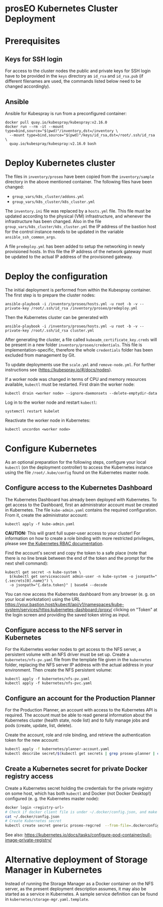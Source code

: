 prosEO Kubernetes Cluster Deployment
====================================


# Prerequisites

## Keys for SSH login

For access to the cluster nodes the public and private keys for SSH login have to be provided in the
`keys` directory as `id_rsa` and `id_rsa.pub` (if different filenames are used, the commands listed
below need to be changed accordingly).

## Ansible

Ansible for Kubespray is run from a preconfigured container:
```
docker pull quay.io/kubespray/kubespray:v2.16.0
docker run --rm -it --mount type=bind,source="$(pwd)"/inventory,dst=/inventory \
  --mount type=bind,source="$(pwd)"/keys/id_rsa,dst=/root/.ssh/id_rsa \
  quay.io/kubespray/kubespray:v2.16.0 bash
```


# Deploy Kubernetes cluster

The files in `inventory/proseo` have been copied from the `inventory/sample` directory
in the above mentioned container. The following files have been changed:
- `group_vars/k8s_cluster/addons.yml`
- `group_vars/k8s_cluster/k8s_cluster.yml`

The `inventory.ini` file was replaced by a `hosts.yml` file. This file must be updated according to the physical (VM)
infrastructure, and whenever the infrastructure has been changed. Also in the file `group_vars/k8s_cluster/k8s_cluster.yml`
the IP address of the bastion host for the control instance needs to be updated in the variable `ansible_ssh_common_args`.

A file `predeploy.yml` has been added to setup the networking in newly provisioned hosts. In this file the IP address
of the network gateway must be updated to the actual IP address of the provisioned gateway.


# Deploy the configuration

The initial deployment is performed from within the Kubespray container. The first step is to prepare
the cluster nodes:
```
ansible-playbook -i /inventory/proseo/hosts.yml -u root -b -v --private-key /root/.ssh/id_rsa /inventory/proseo/predeploy.yml
```

Then the Kubernetes cluster can be generated with
```
ansible-playbook -i /inventory/proseo/hosts.yml -u root -b -v --private-key /root/.ssh/id_rsa cluster.yml
```

After generating the cluster, a file called `kubeadm_certificate_key.creds` will be present in a new folder
`inventory/proseo/credentials`. This file is implementation-specific, therefore the whole `credentials` folder
has been excluded from management by Git.

To update deployments use the `scale.yml` and `remove-node.yml`. For further instructions see
(https://kubespray.io/#/docs/nodes).

If a worker node was changed in terms of CPU and memory resources available, `kubectl` must be restarted. First drain the
worker node:
```
kubectl drain <worker node> --ignore-daemonsets --delete-emptydir-data
```
Log in to the worker node and restart `kubectl`:
```
systemctl restart kubelet
```
Reactivate the worker node in Kubernetes:
```
kubectl uncordon <worker node>
```


# Configure Kubernetes

As an optional preparation for the following steps, configure your local `kubectl` (on the deployment controller) to access
the Kubernetes instance using the file `/root/.kube/config` found on the Kubernetes master node.

## Configure access to the Kubernetes Dashboard

The Kubernetes Dashboard has already been deployed with Kubernetes. To get access to the Dashboard, first an administrator
account must be created in Kubernetes. The file `kube-admin.yaml` contains the required configuration.
From it, create the administrator account:
```
kubectl apply -f kube-admin.yaml
```

__CAUTION:__ This will grant full super-user access to your cluster! For information on how to create a role binding
with more restricted privileges, please see
[the Kubernetes RBAC documentation](https://kubernetes.io/docs/reference/access-authn-authz/rbac/#user-facing-roles).
   
Find the account's secret and copy the token to a safe place (note that there is no line break between the end of the
token and the prompt for the next shell command):
```
kubectl get secret -n kube-system \
  $(kubectl get serviceaccount admin-user -n kube-system -o jsonpath="{.secrets[0].name}") \
  -o jsonpath="{.data.token}" | base64 --decode 
```

You can now access the Kubernetes dashboard from any browser (e. g. on your local workstation) using the URL
https://your.bastion.host/kubectl/api/v1/namespaces/kube-system/services/https:kubernetes-dashboard:/proxy/
clicking on "Token" at the login screen and providing the saved token string as input.


## Configure access to the NFS server in Kubernetes

For the Kubernetes worker nodes to get access to the NFS server, a persistent volume with an NFS driver must be
set up. Create a `kubernetes/nfs-pv.yaml` file from the template file given in the `kubernetes` folder, replacing
the NFS server IP address with the actual address in your environment. Then create the NFS persistent volume:
```
kubectl apply -f kubernetes/nfs-pv.yaml
kubectl apply -f kubernetes/nfs-pvc.yaml
```


## Configure an account for the Production Planner

For the Production Planner, an account with access to the Kubernetes API is required. The account must be able to read general
information about the Kubernetes cluster (health state, node list) and to fully manage jobs and pods (create, update, list, delete).

Create the account, role and role binding, and retrieve the authentication token for the new account:
```bash
kubectl apply -f kubernetes/planner-account.yaml
kubectl describe secret/$(kubectl get secrets | grep proseo-planner | cut -d ' ' -f 1)
```


## Create a Kubernetes secret for private Docker registry access

Create a Kubernetes secret holding the credentials for the private registry on some host, which has both `kubectl` and Docker
(not Docker Desktop!) configured (e. g. the Kubernetes master node):
```sh
docker login <registry-url>
# Check if docker client file is under ~/.docker/config.json, and make sure it actually contains the desired credentials
cat ~/.docker/config.json
# Create Kubernetes secret
kubectl create secret generic proseo-regcred  --from-file=.dockerconfigjson=$HOME/.docker/config.json --type=kubernetes.io/dockerconfigjson
```
See also: <https://kubernetes.io/docs/tasks/configure-pod-container/pull-image-private-registry/>


# Alternative deployment of Storage Manager in Kubernetes

Instead of running the Storage Manager as a Docker container on the NFS server, as the present deployment description
assumes, it may also be started as a service in Kubernetes. A sample service definition can be found in
`kubernetes/storage-mgr.yaml.template`.
